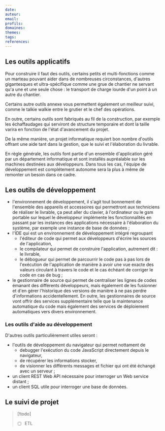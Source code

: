 ```yaml
---
date:
auteur: 
email:
profils:
domaines:
themes:
tags:
references:
---
```


## Les outils applicatifs

Pour construire il faut des outils, certains petits et multi-fonctions comme un marteau pouvant aider dans de nombreuses circonstances, d'autres gigantesques et ultra-spécifique comme une grue de chantier ne servant qu'a une et une seule chose : le transport de charge lourde d'un point à un autre du chantier.

Certains autre outils annexe vous permettent également un meilleur suivi, comme le talkie walkie entre le grutier et le chef des opérations.

En outre, certains outils sont fabriqués au fil de la construction, par exemple les échaffaudages qui serviront de structure temporaire et dont la taille varira en fonction de l'état d'avancement du projet.

De la même manière, un projet informatique requiert bon nombre d'outils offrant une aide tant dans la gestion, que le suivi et l'élaboration du livrable.

En règle générale, les outils font partie d'un ensemble d'application géré par un département informatique et sont installés aupréalable sur les machines destinées aux développeurs. Dans tous les cas, l'équipe de développement est complétement autonome sera la plus à même de remonter un besoin dans ce cadre.  

## Les outils de développement

- l'environnement de développement, il s'agit tout bonnement de l'ensemble des appareils et accessoires qui permettront aux techniciens de réaliser le livrable, ça peut aller du clavier, à l'ordinateur ou le gsm portable sur lequel le développeur implémente les fonctionnalités en passant par les instances des applications nécessaire à l'élaboration du système, par exemple une instance de base de données ;
- l'IDE qui est un environnement de développement intégré regroupant 
	- l'éditeur de code qui permet aux développeurs d'écrire les sources de l'application,
	- le compilateur qui permet de construire l'application, autrement dit : le livrable,
	- le débogueur qui permet de parcourrir le code pas à pas lors de l'exécution de l'application de manière à avoir une vue exacte des valeurs circulant à travers le code et le cas échéant de corriger le code en cas de bug ;
- le gestionnaire de source qui permet de centraliser les lignes de codes émanant des différents développeurs, mais également de les fusionner et d'en gérer l'historique des versions de manière à ne pas perdre d'informations accidentellement. En outre, les gestionnaires de source vont offrir des services supplémentaire telle que la maintenance automatique du code mais également des services de déploiement automatiques vers divers environnement.

### Les outils d'aide au développement

D'autres outils particulièrement utiles seront : 
- l'outils de développement du navigateur qui permet nottament de 
	- debugger l'exécution du code JavaScript directement depuis le navigateur,
	- de récupérer les informations stocker,
	- de visionner les différents messages et fichier qui ont été échangé avec un serveur ;
- un client REST Web API nécessaire pour interroger un Web service distant ;
- un client SQL utile pour interroger une base de données.

## Le suivi de projet

>[!todo]
>- [ ] ETL
